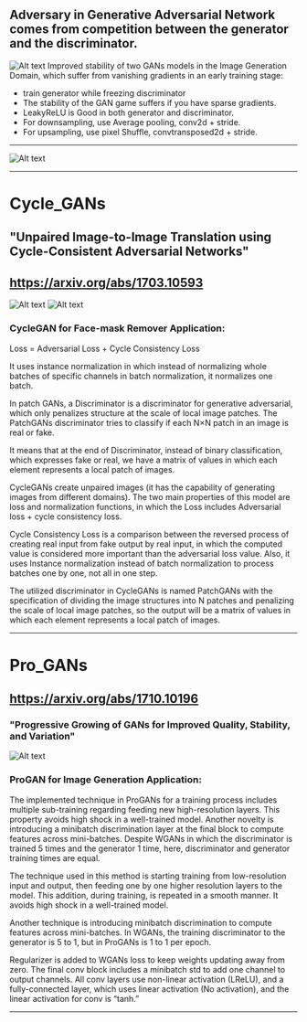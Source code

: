 
## Adversary in Generative Adversarial Network comes from competition between the generator and the discriminator.

![Alt text](<Screenshot 2023-12-23 at 3.07.11 PM.png>)
Improved stability of two GANs models in the Image Generation Domain, which suffer from vanishing gradients in an early training stage:
- train generator while freezing discriminator
- The stability of the GAN game suffers if you have sparse gradients.
- LeakyReLU is  Good in both generator and discriminator.
- For downsampling, use Average pooling, conv2d + stride.
- For upsampling, use pixel Shuffle, convtransposed2d + stride.
_____________________________________________________
![Alt text](<Screenshot 2023-12-23 at 3.17.26 PM-1.png>)
_____________________________________________________
# Cycle_GANs
## "Unpaired Image-to-Image Translation using Cycle-Consistent Adversarial Networks"
## https://arxiv.org/abs/1703.10593

![Alt text](<Screenshot 2023-12-23 at 2.16.42 PM.png>)
![Alt text](<Screenshot 2023-12-23 at 2.17.01 PM.png>)

### CycleGAN for Face-mask Remover Application:

Loss = Adversarial Loss + Cycle Consistency Loss

It uses instance normalization in which instead of normalizing whole batches of specific channels in batch normalization, it normalizes one batch.

In patch GANs, a Discriminator is a discriminator for generative adversarial, which only penalizes structure at the scale of local image patches. The PatchGANs discriminator tries to classify if each N×N patch in an image is real or fake.

It means that at the end of Discriminator, instead of binary classification, which expresses fake or real, we have a matrix of values in which each element represents a local patch of images.

CycleGANs create unpaired images (it has the capability of generating images from different domains). The two main properties of this model are loss and normalization functions, in which the Loss includes Adversarial loss + cycle consistency loss. 

Cycle Consistency Loss is a comparison between the reversed process of creating real input from fake output by real input, in which the computed value is considered more important than the adversarial loss value. Also, it uses Instance normalization instead of batch normalization to process batches one by one, not all in one step.

The utilized discriminator in CycleGANs is named PatchGANs with the specification of dividing the image structures into N patches and penalizing the scale of local image patches, so the output will be a matrix of values in which each element represents a local patch of images.

__________________________________________________

# Pro_GANs 

## https://arxiv.org/abs/1710.10196

### "Progressive Growing of GANs for Improved Quality, Stability, and Variation"
![Alt text](<Screenshot 2023-12-23 at 2.31.58 PM.png>)

### ProGAN for Image Generation Application:

The implemented technique in ProGANs for a training process includes multiple sub-training regarding feeding new high-resolution layers. This property avoids high shock in a well-trained model. Another novelty is introducing a minibatch discrimination layer at the final block to compute features across mini-batches. Despite WGANs in which the discriminator is trained 5 times and the generator 1 time, here, discriminator and generator training times are equal.

The technique used in this method is starting training from low-resolution input and output, then feeding one by one higher resolution layers to the model. This addition, during training, is repeated in a smooth manner. It avoids high shock in a well-trained model.

Another technique is introducing minibatch discrimination to compute features across mini-batches.
In WGANs, the training discriminator to the generator is 5 to 1, but in ProGANs is 1 to 1 per epoch.

Regularizer is added to WGANs loss to keep weights updating away from zero.
The final conv block includes a minibatch std to add one channel to output channels. All conv layers use non-linear activation (LReLU), and a fully-connected layer, which uses linear activation (No activation), and the linear  activation for conv is “tanh.”

__________________________________________________

